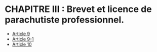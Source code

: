 # CHAPITRE III : Brevet et licence de parachutiste professionnel.

- [Article 9](article-9.md)
- [Article 9-1](article-9-1.md)
- [Article 10](article-10.md)
